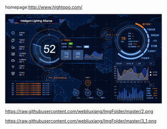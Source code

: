 homepage:http://www.hightopo.com/

![image](https://raw.githubusercontent.com/webliuxiang/ImgFolder/master/1.png)

https://raw.githubusercontent.com/webliuxiang/ImgFolder/master/2.png

https://raw.githubusercontent.com/webliuxiang/ImgFolder/master/3_1.png

